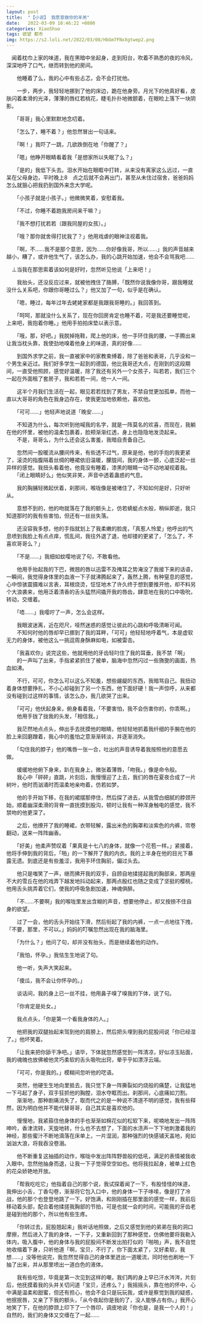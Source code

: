 ```yaml
---
layout: post
title:  "【小说】 我愿意做你的羊羔"
date:   2022-03-09 10:46:22 +0800
categories: XiaoShuo
tags: 欲望 都市
img: https://s2.loli.net/2022/03/08/HbGm7FNxXgtwep2.png
---
```

　闻着枕巾上家的味道，我在黑暗中坐起身，走到阳台，吹着不熟悉的夜的冷风，深深地呼了口气，继而转到他的房间。

　　他睡着了么，我的心中有些忐忑，会不会打扰他。

　　一步，两步，我轻轻地挪到了他的床边，跪在他身旁。月光下的他真好看，皮肤闪着柔滑的光泽，薄薄的唇红若桃花，睫毛扑扑地微颤着，在眼睑上落下一块阴影。

　　「哥哥」我心里默默地念叨着。

　　「怎么了，睡不着？」他忽然冒出一句话来。

　　「啊！」我吓了一跳，几欲跌倒在地「你醒了？」

　　「嗯」他睁开眼睛看着我「是想家所以失眠了么？」

　　「是的」我低下头去。泪水开始在眼眶中打转，从来没有离家这么远过，一直呆在父母身边，平时晚上8　点之后就不会再出门，甚至从未住过宿舍，爸爸妈妈怎么就狠心把我扔到国外来念大学呢。

　　「小孩子就是小孩子。」他微微笑着，安慰着我。

　　「不过，你睡不着跑我房间来干嘛？」

　　「我不想打扰若若（跟我同屋的女孩）。」

　　「哦？那你就舍得打扰我了？」他用戏虐的眼神注视着我。

　　「啊，不……我不是那个意思，因为……你好像我哥，所以……」我的声音越来越小，糟了，或许他生气了，该怎么办，我的心跳开始加速，他会不会骂我吧……

　⊥当我在那思索着该如何是好时，忽然听见他说「上来吧！」

　　我抬头，还没反应过来，就被他拽住了胳膊，「既然你说我像你哥，跟我睡就没什么关系吧，你跟你哥睡过么？」他又加了一句，似乎是在确认。

　　「嗯，睡过，每年过年去姥姥家都是我跟我哥睡的。」我回答到。

　　「呵呵，那就没什么关系了，现在你回房肯定也睡不着，可是我还要睡觉呢，上来吧，我抱着你睡。」他用手拍拍床垫以表示意。

　　「哦，那，好吧。」我脱掉拖鞋，爬上他的床，他一手环住我的腰，一手腾出来让我当枕头靠，我使劲地嗅着他身上的味道，真的好像……

　　到国外求学之前，我一直被家中的家教束缚着，除了爸爸和表哥，几乎没和一个男生亲近过。我们好多学生一起到的德国，他比我哥还大点，在刚到的这段期间，一直受他照顾，感觉好温暖，除了我还有另外一个女孩子，叫若若，我们三个一起在外面租了套房子，我和若若一间，他一人一间。

　　这半个月我们生活在一起，眼见若若找到了男友，不禁自觉更加孤单，而他一直以大哥哥的角色在我身边存在，使我更加地依赖他，喜欢他。

　　「可可……」他轻声地说道「晚安……」

　　不知道为什么，每次听到他喊我的名字，就是一阵莫名的欢喜，而现在，我躺在他的怀里，被他的温柔包裹着，脸颊渐渐红透，身上也隐隐地发烫起来。
　　不是，哥哥么，为什么还会这么害羞，我暗自责备自己。

　　忽然间一股暖流从腰间传来，有些透不过气，原来是他，他的手抱的我更紧了，滚烫的指腹隔着丝绸的睡裙依旧温暖，朦胧间，我的身体一颤，心底泛起一丝异样的感觉。我扭头看着他，他竟没有睡着，漆黑的眼睛一动不动地凝视着我。
　　「闭上眼睛好么」他似笑非笑，声音中透着蛊惑的气息。

　　我的胸脯轻微起伏着，刹那间，喉咙像是被堵住了，不知如何是好，只好听从。

　　意想不到的，他的吻就落在了我的额头上，仿若蜻蜓点水般，稍纵即逝，我只知道那时的我有些害怕，但还有一丝丝失落。

　　还没容我多想，他的手指就划上了我柔嫩的脸庞，「真惹人怜爱」他呼出的气息喷到我脸上有点点痒，慌乱间，我往外退了退，他却搂的更紧了，「怎么了，不喜欢哥哥么？」

　　「不是……」我细如蚊嘤地说了句，不敢看他。

　　他用手抬起我的下巴，微翘的唇以迅雷不及掩耳之势淹没了我接下来的话语，一瞬间，我觉得身体里的血液一下子就沸腾起来了，轰然上腾，有种窒息的感觉，心中惊骇震摄难以言表，耳根烧烫，怔怔地木了许久终于想到要推开他，却不料另个大浪袭来，他用泛着清香的舌头猛然间撬开我的唇齿，肆意地在我的口中吸吮，转动，交缠着。

　　「唔……」我嘤咛了一声，怎么会这样。

　　我眼波迷离，近在咫尺，哑然迷惑的感觉让彼此的心跳和呼吸清晰可闻。
　　不知何时他的唇却早已挪到了我的耳畔，「可可」他轻轻地呼着气，本是虚软无力的身体，被他这么一挑逗周身酥麻如电，如被雷击。

　　「我喜欢你」说完这些，他就用他的牙齿轻叼住了我的耳垂，我不禁「啊」
　　的一声叫了出来，手指紧紧抓住了被单，脑海中忽然闪过一些旖旎的画面，热血如沸。

　　不行，可可，你怎么可以这么不知羞，想些龌龊的东西，我暗骂自己。我扭动着身体想要挣扎，不小心却碰到了另一个东西，他下面好硬！我一声惊呼，从来都没有碰到过这样的事情，该怎么办，我几欲哭了出来。

　　「可可」他伏起身来，俯身看着我，「不要害怕，我不会伤害你的，你乖啊。」
　　他用手拢了拢我的头发，「相信我。」

　　我茫然地点点头，伸出手去抚摸他的眼睛，他轻轻地抓着我纤细的手腕在他的脸上来回磨蹭着，我心中的羞怕之意渐渐转淡，并逐渐消失。

　　「勾住我的脖子」他的嘴唇一张一合，吐出的声音诱导着我按照他的意愿去做。

　　缓缓地他俯下身来，趴在我身上，微张着薄唇，「吻我。」像是命令般。
　　我心中「砰砰」直跳，片刻后，我慢慢迎了上去，我们的唇在夏夜合成了一片树叶，他时而汹涌时而温柔地亲吻着，仿若如梦。

　　他的手开始下移，在我的裙摆那停住，然后探了进去，从我雪白细腻的脖颈开始，顺着幽深柔滑的背脊一直抚摸到股沟，顿时让我有一种浑身触电的感觉，我不禁吻的他更深了。

　　之后，他撩开了我的睡裙，衣带轻解，露出米色的胸罩和淡紫色的内裤，帘卷翻动，送来一阵阵幽香。

　　「好美」他柔声赞叹着「果真是十七八的身体，就像一个花苞一样。」紧接着，他将手伸到我的背后，「啪」的一下解开了我的内衣。我的上半身在他的目光下暴露无遗。到底还是有些羞涩，我用手环住胸前，偏过头去。

　　他只是嗤笑了一声，继而拂开我的双手，自顾自地揉搓起我的胸部来，那两座不大的雪丘在他的戏弄下越发地抖动起来，那两点殷红也随之变成了坚挺的樱桃，他用舌头挑弄着它们，使我的呼吸急剧加速，神魂俱醉。

　　「不……不要啊」我的喉咙里发出含糊的声音，想要他停止，却又按捺不住自身的欲望。

　　过了一会，他的舌头开始往下滑，然后衔起了我的内裤，一点一点地往下拽，「不要，那里，不可以。」妈妈的叮嘱忽然出现在我的脑海里。

　　「为什么？」他问了句，却并没有抬头，而是继续着他的动作。

　　「我怕，怀孕。」我怯生生地说了句。

　　他一听，失声大笑起来。

　　「傻瓜，我不会让你怀孕的。」

　　谈话间，我的身上已一丝不挂，他用鼻子嗅了嗅我的下体，说了句。

　　「你肯定是处女。」

　　我点点头，「你是第一个看我身体的人。」

　　他把我的双腿抬起来驾到他的肩膀上，然后把头埋到我的屁股间说「你已经湿了。」他坏笑着。

　　「让我来把你舔干净吧。」语毕，下体就忽然感觉到一阵清凉，好似凉玉贴面，我的魂魄也放佛被他灵巧柔软的舌头吸吮出窍，晕乎乎如漂浮云端。

　　「可可，你是我的。」模糊间忽听他的呓语。

　　突然，他硬生生地向里抵去，我只觉下身一阵撕裂如灼烧般的痛楚，让我猛地一下弓起了身子，双手狂抓他的胸膛，泪水夺眶而出。刹那间，心底痛如刀割。
　　渐渐地，那种剧痛消失了，取而代之的是一种说不清道不明的感觉，我有些释然，因为明白他并不能代替哥哥，自己其实是喜欢他的。

　　慢慢地，我紧箍住他身体的手也渐渐如棉花似的松软下来，呢喃地发出一阵阵呻吟，香津流转，天旋地转，什么也不去想了，下面的水渍声一下下地刺激着我的神经，那些蜜汁不断地滴落在床单上，一片湿润，那种强烈的快感铺天盖地，宛如汹汹大浪，将我吞没卷溺。

　　他不断重复这抽插的动作，喉咙中发出阵阵野兽般的低吼，满足的表情被我收入眼中。忽然他抽身而退，让我一下子觉得空空如也。他将我拉起身，被单上红色的花朵娇艳地开放。

　　「帮我吃吃它」他指着自己的那个说，我试探着闻了一下，有股怪怪的味道，我伸出小舌，丁香勾卷，渐渐将它包入口中，他的身体一下子哆嗦，像是打了冷战，他的那个也登登地跳了一下。好饱满，和刚刚插在那里面的感觉一样，我前后移动着头部，配合着他揉搓我胸部的节拍，可是也就一会的时间，可能我的牙齿老是碰到他的那个，所以他有些生疼。

　　「你转过去，屁股翘起来」我听话地照做，之后又感觉到他的弟弟在我的洞口摩擦，然后进入了我的身体，一下子，又重新回到了那种感觉，仿佛他要将我勒入体内，吸入腹中，他的身体与我的屁股间不断发出拍打似的「啪啪」声，我不自觉地收缩着下身，只听他道「啊，宝贝，不行了，你下面太紧了，又好柔软，我想……」没等他说完，我忽然觉得自己的身体里迸出一道暖流，同时他也刷地一下抽了出来，并从那里喷出一道白色的液体。

　　我有些吃惊，毕竟是第一次见到这样的嘲，我们两的身上早已汗水涔涔，片刻后，他抚摸着我的头并关切问道「宝贝，还疼么？」我摇摇头，靠在他的怀中，心中满是温柔和甜蜜，但还有担心，他会不会只是玩玩我，或许是察觉到我的疑惑，他抿抿唇，又亲了下我的额头，「从今夜起你是我的了，没人能够占有你。」我开心地笑了下，在他的脖颈上印下了一个唇印，调皮地说「你也是，是我一个人的！」自然的，我们的身体又交缠在了一起……